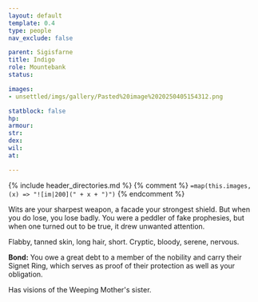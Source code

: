 ```yaml
---
layout: default
template: 0.4
type: people
nav_exclude: false

parent: Sigisfarne
title: Indigo
role: Mountebank
status: 

images:
- unsettled/imgs/gallery/Pasted%20image%2020250405154312.png

statblock: false
hp: 
armour: 
str: 
dex: 
wil: 
at: 

---
```


{% include header_directories.md %}
{% comment %}
`=map(this.images, (x) => "![im|200](" + x + ")")`
{% endcomment %}

Wits are your sharpest weapon, a facade your strongest shield. But when you do lose, you lose badly. You were a peddler of fake prophesies, but when one turned out to be true, it drew unwanted attention.

Flabby, tanned skin, long hair, short. Cryptic, bloody, serene, nervous.

**Bond:** You owe a great debt to a member of the nobility and carry their Signet Ring, which serves as proof of their protection as well as your obligation.

Has visions of the Weeping Mother's sister.

